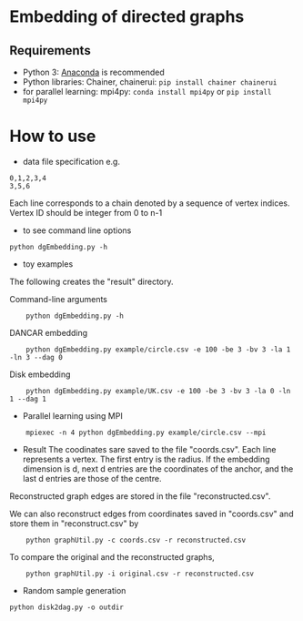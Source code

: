 Embedding of directed graphs
=============

## Requirements
- Python 3: [Anaconda](https://www.anaconda.com/download/) is recommended
- Python libraries: Chainer, chainerui:  `pip install chainer chainerui`
- for parallel learning: mpi4py: `conda install mpi4py` or `pip install mpi4py` 

# How to use
- data file specification
e.g.
```
0,1,2,3,4
3,5,6
```
Each line corresponds to a chain denoted by a sequence of vertex indices.
Vertex ID should be integer from 0 to n-1

- to see command line options
```
python dgEmbedding.py -h
```

- toy examples

The following creates the "result" directory.

Command-line arguments
```
    python dgEmbedding.py -h
```

DANCAR embedding
```
    python dgEmbedding.py example/circle.csv -e 100 -be 3 -bv 3 -la 1 -ln 3 --dag 0
```

Disk embedding
```
    python dgEmbedding.py example/UK.csv -e 100 -be 3 -bv 3 -la 0 -ln 1 --dag 1
```

- Parallel learning using MPI
```
    mpiexec -n 4 python dgEmbedding.py example/circle.csv --mpi
```

- Result
The coodinates sare saved to the file "coords.csv". 
Each line represents a vertex. The first entry is the radius. 
If the embedding dimension is d,
next d entries are the coordinates of the anchor, and the last d entries are those of the centre.

Reconstructed graph edges are stored in the file "reconstructed.csv".

We can also reconstruct edges from coordinates saved in "coords.csv" and store them in "reconstruct.csv" by
```
    python graphUtil.py -c coords.csv -r reconstructed.csv
```

To compare the original and the reconstructed graphs,
```
    python graphUtil.py -i original.csv -r reconstructed.csv
```

- Random sample generation
```
python disk2dag.py -o outdir
```
